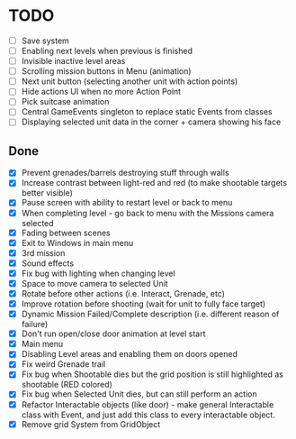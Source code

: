 # TODO

- [ ] Save system
- [ ] Enabling next levels when previous is finished
- [ ] Invisible inactive level areas
- [ ] Scrolling mission buttons in Menu (animation)
- [ ] Next unit button (selecting another unit with action points)
- [ ] Hide actions UI when no more Action Point
- [ ] Pick suitcase animation
- [ ] Central GameEvents singleton to replace static Events from classes
- [ ] Displaying selected unit data in the corner + camera showing his face 

## Done

- [x] Prevent grenades/barrels destroying stuff through walls
- [x] Increase contrast between light-red and red (to make shootable targets better visible)
- [x] Pause screen with ability to restart level or back to menu
- [x] When completing level - go back to menu with the Missions camera selected
- [x] Fading between scenes
- [x] Exit to Windows in main menu
- [x] 3rd mission
- [x] Sound effects
- [x] Fix bug with lighting when changing level
- [x] Space to move camera to selected Unit
- [x] Rotate before other actions (i.e. Interact, Grenade, etc)
- [x] Improve rotation before shooting (wait for unit to fully face target)
- [x] Dynamic Mission Failed/Complete description (i.e. different reason of failure)
- [x] Don't run open/close door animation at level start
- [x] Main menu
- [x] Disabling Level areas and enabling them on doors opened
- [x] Fix weird Grenade trail
- [x] Fix bug when Shootable dies but the grid position is still highlighted as shootable (RED colored)
- [x] Fix bug when Selected Unit dies, but can still perform an action
- [x] Refactor Interactable objects (like door) - make general Interactable class with Event,
  and just add this class to every interactable object.
- [x] Remove grid System from GridObject